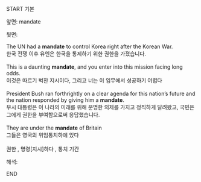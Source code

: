START
기본

앞면:
mandate


뒷면:
<div>The UN had a <strong>mandate</strong> to control Korea right after the Korean War. <br></div><div><div><div>한국 전쟁 이후 유엔은 한국을 통제하기 위한 권한을 가졌습니다.</div></div></div><div><br></div><div><div>This is a daunting <strong>mandate</strong>, and you enter into this mission facing long odds. </div><div><div>이것은 따르기 벅찬 지시이다, 그리고 너는 이 임무에서 성공하기 어렵다</div></div></div><div><br></div><div><div>President Bush ran forthrightly on a clear agenda for this nation’s future and the nation responded by giving him a <strong>mandate</strong>. </div><div><div>부시 대통령은 이 나라의 미래를 위해 분명한 의제를 가지고 정직하게 달려왔고, 국민은 그에게 권한을 부여함으로써 응답했습니다.</div></div></div><div><br></div><div><div>They are under the <strong>mandate</strong> of Britain </div><div><div>그들은 영국의 위임통치하에 있다</div></div></div><div><br></div><div>권한 , 명령[지시]하다 , 통치 기간</div>


해석:

END